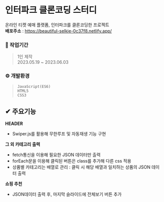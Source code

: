 # 인터파크 클론코딩 스터디
온라인 티켓 예매 플랫폼, 인터파크를 클론코딩한 프로젝트 <br/>
**배포주소** : https://beautiful-selkie-0c37f8.netlify.app/

### 💼 작업기간
> 1인 제작 <br/>
  2023.05.19 ~ 2023.06.03 
  
### ⚙ 개발환경
> `JavaScript(ES6)` <br/>
  `HTML5` <br/>
  `CSS3`

## ✔ 주요기능
**HEADER**
* Swiper.js를 활용해 무한루프 및 자동재생 기능 구현

**그 외 카테고리 출력**
- fetch통신을 이용해 필요한 JSON 데이터만 출력
- forEach문을 이용해 클릭된 버튼은 class를 추가해 다른 css 적용
- 상품별 카테고리는 배열로 관리
: 클릭 시 해당 배열과 일치하는 상품의 JSON 데이터 출력

**쇼핑 추천**
* JSON데이터 출력 후, 마지막 슬라이드에 전체보기 버튼 추가
